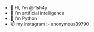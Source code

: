 - 👋 Hi, I’m @r1sh4y
- 👀 I’m artificial intelligence 
- 🌱 I’m Python
- 📫 my instagram :- anonymous39790

<!---
r1sh4y/r1sh4y is a ✨ special ✨ repository because its `README.md` (this file) appears on your GitHub profile.
You can click the Preview link to take a look at your changes.
--->
